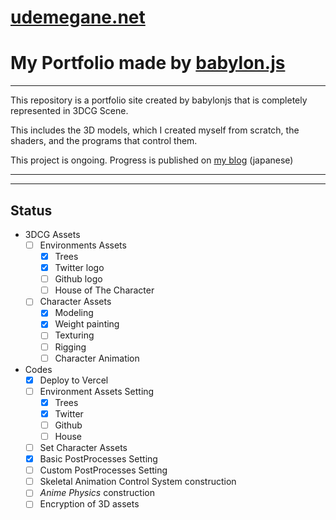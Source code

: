 
# [udemegane.net](https://udemegane.net)

# My Portfolio made by [babylon.js](https://www.babylonjs.com)
---
This repository is a portfolio site created by babylonjs that is completely represented in 3DCG Scene.

This includes the 3D models, which I created myself from scratch, the shaders, and the programs that control them.

This project is ongoing. Progress is published on [my blog](https://blog.udemegane.net/p/%E3%83%9D%E3%83%BC%E3%83%88%E3%83%95%E3%82%A9%E3%83%AA%E3%82%AA%E3%82%B5%E3%82%A4%E3%83%88%E3%82%92%E4%BD%9C%E3%82%8B-%E3%81%9D%E3%81%AE1/) (japanese)


---

---
## Status
- 3DCG Assets
    - [ ] Environments Assets
      - [x] Trees
      - [x] Twitter logo
      - [ ] Github logo
      - [ ] House of The Character 
    - [ ] Character Assets
      - [x] Modeling
      - [x] Weight painting
      - [ ] Texturing
      - [ ] Rigging 
      - [ ] Character Animation 
- Codes
    - [x] Deploy to Vercel 
    - [ ] Environment Assets Setting
      - [x] Trees
      - [x] Twitter
      - [ ] Github
      - [ ] House  
    - [ ] Set Character Assets
    - [x] Basic PostProcesses Setting
    - [ ] Custom PostProcesses Setting
    - [ ] Skeletal Animation Control System construction
    - [ ] *Anime Physics* construction
    - [ ] Encryption of 3D assets

